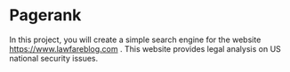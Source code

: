 # Pagerank
In this project, you will create a simple search engine for the website https://www.lawfareblog.com . This website provides legal analysis on US national security issues.
